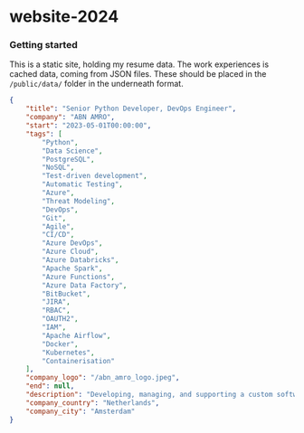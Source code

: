 # website-2024 

### Getting started
This is a static site, holding my resume data. The work experiences is cached data, coming from JSON files. These should be placed in the `/public/data/` folder in the underneath format.

```json
{
    "title": "Senior Python Developer, DevOps Engineer",
    "company": "ABN AMRO",
    "start": "2023-05-01T00:00:00",
    "tags": [
        "Python",
        "Data Science",
        "PostgreSQL",
        "NoSQL",
        "Test-driven development",
        "Automatic Testing",
        "Azure",
        "Threat Modeling",
        "DevOps",
        "Git",
        "Agile",
        "CI/CD",
        "Azure DevOps",
        "Azure Cloud",
        "Azure Databricks",
        "Apache Spark",
        "Azure Functions",
        "Azure Data Factory",
        "BitBucket",
        "JIRA",
        "RBAC",
        "OAUTH2",
        "IAM",
        "Apache Airflow",
        "Docker",
        "Kubernetes",
        "Containerisation"
    ],
    "company_logo": "/abn_amro_logo.jpeg",
    "end": null,
    "description": "Developing, managing, and supporting a custom software solution for large-scale data availability and transformation. This involves using various Azure services such as Databricks, Data Factory, and pipelines. Additionally, a significant amount of DevOps-related work is performed, including developing and managing CI/CD pipelines and maintaining and preparing an Azure environment for production.",
    "company_country": "Netherlands",
    "company_city": "Amsterdam"
}
````